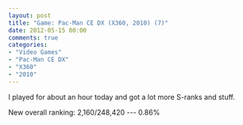 ```yaml
---
layout: post
title: "Game: Pac-Man CE DX (X360, 2010) (7)"
date: 2012-05-15 00:00
comments: true
categories:
- "Video Games"
- "Pac-Man CE DX"
- "X360"
- "2010"
---
```


I played for about an hour today and got a lot more S-ranks and
stuff.

New overall ranking: 2,160/248,420 --- 0.86%
